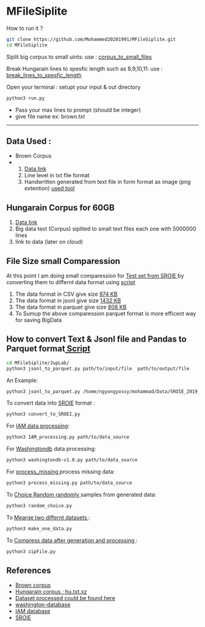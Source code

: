# MFileSiplite

How to run it ? 
~~~bash  
git clone https://github.com/Mohammed20201991/MFileSiplite.git
cd MFileSiplite
~~~

Siplit big corpus to small uints: 
use : <a href="https://github.com/Mohammed20201991/MFileSiplite/blob/main/JupLab/Siplit_corpus_to_spesfic_lines.ipynb"> corpus_to_small_files </a>

Break Hungarain lines to spesfic length such as 8,9,10,11: 
use : <a href="https://github.com/Mohammed20201991/MFileSiplite/blob/main/JupLab/Siplit_hu_to_break_lines.ipynb"> break_lines_to_spesfic_length </a>

Open your terminal : setupt your input & out directory 
~~~bash  
python3 run.py
~~~
- Pass your max lines to prompt (should be integer) <br>
- give file name ex:  brown.txt

<hr> 
<h2> Data Used : </h2>

<ul>
  <li>Brown Corpus </li>
  <li>
  <ol>
  <li> <a href="http://www.sls.hawaii.edu/bley-vroman/brown_corpus.html">Data link</a></li>
  <li> Line level in txt file format</li>
  <li>Handwritten generated from text file in form format as image (png extention)   <a href="https://10015.io/tools/text-to-handwriting-converter"> used tool </a></li>
</ol>   
  </li>
  
</ul>  

<h2>Hungarain Corpus for 60GB </h2>

<ol>
  <li> <a href="https://data.statmt.org/cc-100/hu.txt.xz">Data link</a> </li>
  <li> Big data text (Corpus) siplited to small text files each one with 5000000 lines </li>
  <li>link to data (later on cloud) </li>
</ol> 


<h2>File Size small Comparession </h2>
<p>At this point I am doing small comparession for <a href="https://huggingface.co/datasets/AlhitawiMohammed22/SROIE_2019_text_recognition23/blob/main/test.jsonl"> Test set from SROIE </a>by converting them to differnt data format using <a href = "https://github.com/Mohammed20201991/MFileSiplite/blob/main/JupLab/jsonl_to_parquet.py">script</a> </p>
<ol>
  <li> The data format in CSV give size <a href ="https://github.com/Mohammed20201991/MFileSiplite/blob/main/size_comparession/csv_out.csv">974 KB</a> </li>
  
  <li> The data format in jsonl  give size <a href ="https://github.com/Mohammed20201991/MFileSiplite/blob/main/size_comparession/test.jsonl">1432 KB </a>   </li>
  <li> The data format in parquet give size <a href ="https://github.com/Mohammed20201991/MFileSiplite/blob/main/size_comparession/out.parquet.csv">808 KB</a> </li>
  
  <li> To Sumup the above comparession parquet format is more efficent way for saving BigData  </li>
  
</ol> 

<h2>How to convert Text & Jsonl file and Pandas to Parquet format<a href="https://github.com/Mohammed20201991/MFileSiplite/blob/main/JupLab/jsonl_to_parquet.py"> Script </a> </h2>

~~~bash
cd MFileSiplite/JupLab/
python3 jsonl_to_parquet.py path/to/input/file  path/to/output/file
~~~
An Example: 

~~~bash
python3 jsonl_to_parquet.py /home/ngyongyossy/mohammad/Data/SROIE_2019_text_recognition/test.jsonl  /home/ngyongyossy/mohammad/OCR_HU_Tra2022/GPT-2_Parallel/out.parquet
~~~
To convert data into <a href="https://github.com/Mohammed20201991/MFileSiplite/blob/main/JupLab/convert_to_SROEI.py">SROIE</a> format :
~~~bash
python3 convert_to_SROEI.py
~~~

For <a href="https://github.com/Mohammed20201991/MFileSiplite/blob/main/JupLab/IAM%20_processing.py">IAM data processing</a>:
~~~bash
python3 IAM_processing.py path/to/data_source
~~~

For <a href="https://github.com/Mohammed20201991/MFileSiplite/blob/main/JupLab/washingtondb-v1.0.py"> Washingtondb</a> data processing:
~~~bash
python3 washingtondb-v1.0.py path/to/data_source
~~~

For <a href="https://github.com/Mohammed20201991/MFileSiplite/blob/main/JupLab/process_missing.py">process_missing </a> process missing data:
~~~bash
python3 process_missing.py path/to/data_source
~~~

To <a href="https://github.com/Mohammed20201991/MFileSiplite/blob/main/JupLab/random_choice.py"> Choice Random randomly  </a> samples from generated data:
~~~bash
python3 random_choice.py
~~~

To <a href="https://github.com/Mohammed20201991/MFileSiplite/blob/main/JupLab/make_one_data.py"> Mearge two differnt datasets  </a>:
~~~bash
python3 make_one_data.py
~~~

To <a href="https://github.com/Mohammed20201991/MFileSiplite/blob/main/JupLab/zipFile.py"> Compress data after generation and processing </a>:
~~~bash
python3 zipFile.py
~~~

## References 
- <a href="http://www.sls.hawaii.edu/bley-vroman/brown_corpus.html">Brown corpus</a>
- <a href="https://data.statmt.org/cc-100/">Hungarain corpus : hu.txt.xz</a>
- <a href="https://huggingface.co/AlhitawiMohammed22">Dataset processed could be found here </a>
- <a href="https://fki.tic.heia-fr.ch/databases/washington-database">washington-database</a>
- <a href="https://fki.tic.heia-fr.ch/">IAM database</a>
- <a href="https://paperswithcode.com/dataset/sroie">SROIE</a>
